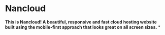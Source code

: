 # Nancloud 
**This is Nancloud! A beautiful, responsive and fast cloud hosting website built using the mobile-first approach that looks great on all screen sizes.**
* 
